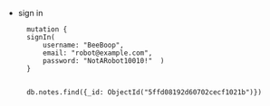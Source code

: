 - sign in

        mutation {
        signIn(
            username: "BeeBoop",
            email: "robot@example.com",
            password: "NotARobot10010!"  )
        }


        db.notes.find({_id: ObjectId("5ffd08192d60702cecf1021b")})